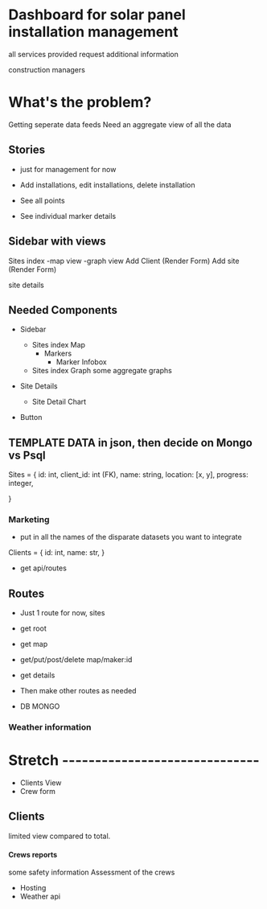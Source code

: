 # Dashboard for solar panel installation management
all services provided 
request additional information

construction managers

# What's the problem?
Getting seperate data feeds
Need an aggregate view of all the data

## Stories
- just for management for now

- Add installations, edit installations, delete installation
- See all points
- See individual marker details


## Sidebar with views
Sites index
  -map view 
  -graph view 
Add Client (Render Form) 
Add site (Render Form) 

site details 
<!-- ### Management -->

## Needed Components
- Sidebar
  - Sites index Map
    - Markers
      - Marker Infobox
  - Sites index Graph
    some aggregate graphs

- Site Details 
  - Site Detail Chart

- Button

## TEMPLATE DATA in json, then decide on Mongo vs Psql
Sites = {
  id: int,
  client_id: int (FK),
  name: string,
  location: [x, y],
  progress: integer,
  <!-- *weather: points to weather api, -->
  <!-- sexy other data -->
}

### Marketing
- put in all the names of the disparate datasets you want to integrate

Clients = {
  id: int,
  name: str,
}

<!-- 
users = {
  id: int,
  name: str,
  accesslevel: str,
  usermame: str,
  password: str,
} 
-->

- get api/routes
## Routes
- Just 1 route for now, sites

- get root
- get map
- get/put/post/delete map/maker:id
- get details

- Then make other routes as needed

- DB
MONGO

### Weather information


# Stretch ------------------------------
- Clients View
- Crew form

## Clients
limited view compared to total. 


#### Crews reports
some safety information
Assessment of the crews

- Hosting 
- Weather api 

